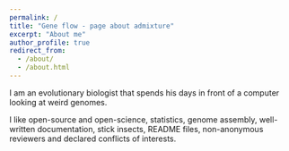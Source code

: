 ```yaml
---
permalink: /
title: "Gene flow - page about admixture"
excerpt: "About me"
author_profile: true
redirect_from:
  - /about/
  - /about.html
---
```


I am an evolutionary biologist that spends his days in front of a computer looking at weird genomes.

I like open-source and open-science, statistics, genome assembly, well-written documentation, stick insects, README files, non-anonymous reviewers and declared conflicts of interests.
